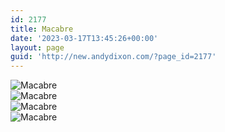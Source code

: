 ```yaml
---
id: 2177
title: Macabre
date: '2023-03-17T13:45:26+00:00'
layout: page
guid: 'http://new.andydixon.com/?page_id=2177'
---
```


![Macabre](https://i0.wp.com/assets.g8x2.ldn.idrivee2-23.com/posters/Macabre%2001.jpg?w=1200&ssl=1 "Macabre")  
![Macabre](https://i0.wp.com/assets.g8x2.ldn.idrivee2-23.com/posters/Macabre%2002.jpg?w=1200&ssl=1 "Macabre")  
![Macabre](https://i0.wp.com/assets.g8x2.ldn.idrivee2-23.com/posters/Macabre%2003.jpg?w=1200&ssl=1 "Macabre")  
![Macabre](https://i0.wp.com/assets.g8x2.ldn.idrivee2-23.com/posters/Macabre%2004.jpg?w=1200&ssl=1 "Macabre")